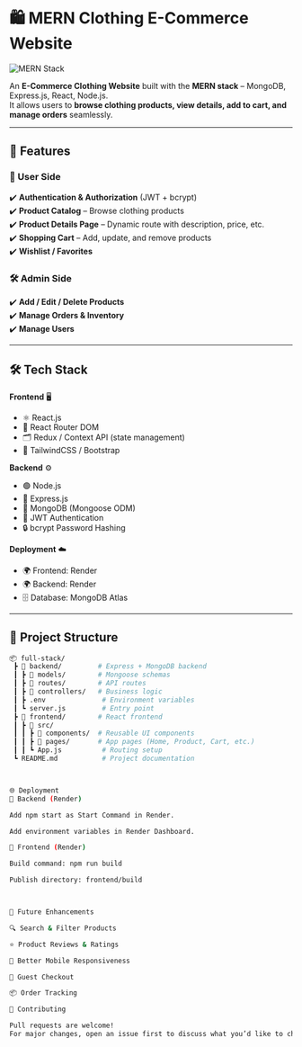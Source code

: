 # 🛍️ MERN Clothing E-Commerce Website  
![MERN Stack](https://img.shields.io/badge/MERN-Full%20Stack-orange)  

An **E-Commerce Clothing Website** built with the **MERN stack** – MongoDB, Express.js, React, Node.js.  
It allows users to **browse clothing products, view details, add to cart, and manage orders** seamlessly.  

---

## 🚀 Features  

### 👤 User Side  
✔️ **Authentication & Authorization** (JWT + bcrypt)  
✔️ **Product Catalog** – Browse clothing products  
✔️ **Product Details Page** – Dynamic route with description, price, etc.  
✔️ **Shopping Cart** – Add, update, and remove products  
✔️ **Wishlist / Favorites**  

### 🛠️ Admin Side  
✔️ **Add / Edit / Delete Products**  
✔️ **Manage Orders & Inventory**  
✔️ **Manage Users**  

---

## 🛠️ Tech Stack  

**Frontend** 🖥️  
- ⚛️ React.js  
- 🔀 React Router DOM  
- 🗂️ Redux / Context API (state management)  
- 🎨 TailwindCSS / Bootstrap  

**Backend** ⚙️  
- 🟢 Node.js  
- 🚏 Express.js  
- 🍃 MongoDB (Mongoose ODM)  
- 🔑 JWT Authentication  
- 🔒 bcrypt Password Hashing  

**Deployment** ☁️  
- 🌍 Frontend: Render  
- 🌍 Backend: Render  
- 🗄️ Database: MongoDB Atlas  

---

## 📂 Project Structure  

```bash
📦 full-stack/
 ┣ 📂 backend/         # Express + MongoDB backend
 ┃ ┣ 📂 models/        # Mongoose schemas
 ┃ ┣ 📂 routes/        # API routes
 ┃ ┣ 📂 controllers/   # Business logic
 ┃ ┣ .env              # Environment variables
 ┃ ┗ server.js         # Entry point
 ┣ 📂 frontend/        # React frontend
 ┃ ┣ 📂 src/
 ┃ ┃ ┣ 📂 components/  # Reusable UI components
 ┃ ┃ ┣ 📂 pages/       # App pages (Home, Product, Cart, etc.)
 ┃ ┃ ┗ App.js          # Routing setup
 ┗ README.md           # Project documentation



🌐 Deployment
🔹 Backend (Render)

Add npm start as Start Command in Render.

Add environment variables in Render Dashboard.

🔹 Frontend (Render)

Build command: npm run build

Publish directory: frontend/build



📌 Future Enhancements

🔍 Search & Filter Products

⭐ Product Reviews & Ratings

📱 Better Mobile Responsiveness

🛒 Guest Checkout

📦 Order Tracking

🤝 Contributing

Pull requests are welcome!
For major changes, open an issue first to discuss what you’d like to change ..

